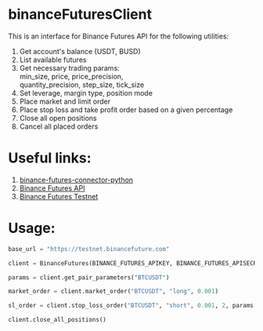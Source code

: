 # binanceFuturesClient
This is an interface for Binance Futures API for the following utilities:

1. Get account's balance (USDT, BUSD)
2. List available futures
3. Get necessary trading params:  
    min_size, price, price_precision,  
    quantity_precision, step_size, tick_size  
4. Set leverage, margin type, position mode
5. Place market and limit order
6. Place stop loss and take profit order based on a given percentage
7. Close all open positions
8. Cancel all placed orders

# Useful links:
1. [binance-futures-connector-python](https://github.com/binance/binance-futures-connector-python)
2. [Binance Futures API](https://binance-docs.github.io/apidocs/futures/en/#sdk-and-code-demonstration)
3. [Binance Futures Testnet](https://testnet.binancefuture.com)

# Usage:
```python
base_url = "https://testnet.binancefuture.com"

client = BinanceFutures(BINANCE_FUTURES_APIKEY, BINANCE_FUTURES_APISECRET, base_url)

params = client.get_pair_parameters("BTCUSDT")

market_order = client.market_order("BTCUSDT", "long", 0.001)

sl_order = client.stop_loss_order("BTCUSDT", "short", 0.001, 2, params['tick_size'])

client.close_all_positions()
```
